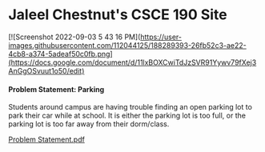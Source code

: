 # Jaleel Chestnut's CSCE 190 Site

[![Screenshot 2022-09-03 5 43 16 PM](https://user-images.githubusercontent.com/112044125/188289393-26fb52c3-ae22-4cb8-a374-5adeaf50c0fb.png](https://docs.google.com/document/d/11lxBOXCwiTdJzSVR91Yywv79fXej3AnGgOSvuut1o50/edit)

#### Problem Statement: Parking

Students around campus are having trouble finding an open parking lot to park their car while at school. It is either the parking lot is too full, or the parking lot is too far away from their dorm/class.

[Problem Statement.pdf](https://docs.google.com/document/d/11lxBOXCwiTdJzSVR91Yywv79fXej3AnGgOSvuut1o50/edit)
